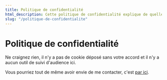 ```yaml
---
title: Politique de confidentialité
html_description: Cette politique de confidentialité explique de quelle manière, pour quelles raisons et dans quelles conditions ce site collecte des informations personnelles, et la finalité du traitement de ces dernières.
slug: "/politique-de-confidentialite"
---
```


# Politique de confidentialité

Ne craignez rien, il n'y a pas de cookie déposé sans votre accord et il n'y a aucun outil de suivi d'audience ici.

Vous pourriez tout de même avoir envie de me contacter, c'est [par ici](mailto:contact@clementbiron.com).
